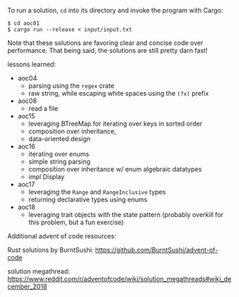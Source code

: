 To run a solution, `cd` into its directory and invoke the program with Cargo:

```
$ cd aoc01
$ cargo run --release < input/input.txt
```

Note that these solutions are favoring clear and concise code over performance.
That being said, the solutions are still pretty darn fast!

lessons learned:
 - aoc04
   - parsing using the `regex` crate
   - raw string, while escaping white spaces using the `(?x)` prefix
 - aoc08
   - read a file
 - aoc15
   - leveraging BTreeMap for iterating over keys in sorted order
   - composition over inheritance, 
   - data-oriented design
 - aoc16   
   - iterating over enums
   - simple string parsing
   - composition over inheritance w/ enum algebraic datatypes
   - impl Display
 - aoc17
   - leveraging the `Range` and `RangeInclusive` types
   - returning declarative types using enums
 - aoc18
   - leveraging trait objects with the state pattern (probably overkill for this problem, but a fun exercise)
 
 
Additional advent of code resources:
 
Rust solutions by BurntSushi:
https://github.com/BurntSushi/advent-of-code

solution megathread:
https://www.reddit.com/r/adventofcode/wiki/solution_megathreads#wiki_december_2018


